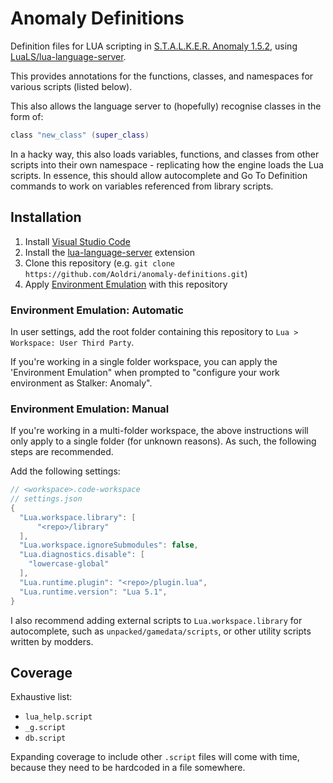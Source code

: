 # Anomaly Definitions
Definition files for LUA scripting in [S.T.A.L.K.E.R. Anomaly 1.5.2](https://www.moddb.com/mods/stalker-anomaly/downloads/stalker-anomaly-151-to-152), using [LuaLS/lua-language-server](https://github.com/LuaLS/lua-language-server).

This provides annotations for the functions, classes, and namespaces for various scripts (listed below).

This also allows the language server to (hopefully) recognise classes in the form of:
```lua
class "new_class" (super_class)
```

In a hacky way, this also loads variables, functions, and classes from other scripts into their own namespace - replicating how the engine loads the Lua scripts. In essence, this should allow autocomplete and Go To Definition commands to work on variables referenced from library scripts.

## Installation

1. Install [Visual Studio Code](https://code.visualstudio.com/)
2. Install the [lua-language-server](https://github.com/LuaLS/lua-language-server/) extension
3. Clone this repository (e.g. `git clone https://github.com/Aoldri/anomaly-definitions.git`)
4. Apply [Environment Emulation](https://github.com/LuaLS/lua-language-server/wiki/Libraries#automatically-applying) with this repository

### Environment Emulation: Automatic

In user settings, add the root folder containing this repository to `Lua > Workspace: User Third Party`.

If you're working in a single folder workspace, you can apply the 'Environment Emulation" when prompted to "configure your work environment as Stalker: Anomaly".

### Environment Emulation: Manual
If you're working in a multi-folder workspace, the above instructions will only apply to a single folder (for unknown reasons). As such, the following steps are recommended.

Add the following settings:
```java
// <workspace>.code-workspace
// settings.json
{
  "Lua.workspace.library": [
      "<repo>/library"
  ],
  "Lua.workspace.ignoreSubmodules": false,
  "Lua.diagnostics.disable": [
    "lowercase-global"
  ],
  "Lua.runtime.plugin": "<repo>/plugin.lua",
  "Lua.runtime.version": "Lua 5.1",
}
```

I also recommend adding external scripts to `Lua.workspace.library` for autocomplete, such as `unpacked/gamedata/scripts`, or other utility scripts written by modders.

## Coverage

Exhaustive list:
- `lua_help.script`
- `_g.script`
- `db.script`

Expanding coverage to include other `.script` files will come with time, because they need to be hardcoded in a file somewhere.